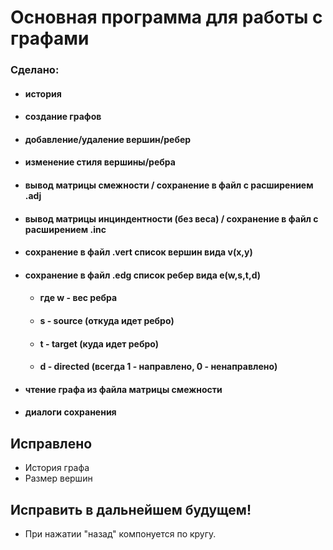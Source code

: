 
# Основная программа для работы с графами

### Сделано:
* #### история
* #### создание графов
* #### добавление/удаление вершин/ребер
* #### изменение стиля вершины/ребра
* #### вывод матрицы смежности / сохранение в файл с расширением .adj
* #### вывод матрицы инциндентности (без веса) / сохранение в файл с расширением .inc
* #### сохранение в файл .vert список вершин вида v(x,y)
* #### сохранение в файл .edg список ребер вида e(w,s,t,d)
    * #### где w - вес ребра
    * #### s - source (откуда идет ребро)
    * #### t - target (куда идет ребро)
    * #### d - directed (всегда 1 - направлено, 0 - ненаправлено)
* #### чтение графа из файла матрицы смежности
* #### диалоги сохранения

## Исправлено
* История графа
* Размер вершин
##  Исправить в дальнейшем будущем!
* При нажатии "назад" компонуется по кругу.